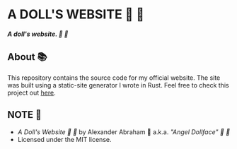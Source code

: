 # A DOLL'S WEBSITE :ribbon: :dolls:

***A doll's website. :ribbon: :dolls:***

## About :books:

This repository contains the source code for my official website.
The site was built using a static-site generator I wrote in Rust. Feel free to check this project out [here](https://github.com/angeldollface/mandy).

## NOTE :scroll:

- *A Doll's Website :ribbon: :dolls:* by Alexander Abraham :black_heart: a.k.a. *"Angel Dollface" :dolls: :ribbon:*
- Licensed under the MIT license.